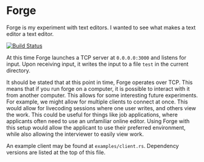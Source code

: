 # Forge
Forge is my experiment with text editors. I wanted to see what makes a text editor a text editor.

[![Build Status](https://travis-ci.org/nokaa/forge.svg?branch=master)](https://travis-ci.org/nokaa/forge)

At this time Forge launches a TCP server at `0.0.0.0:3000` and listens for input. Upon receiving input, it writes the input to a file `test` in the current directory.

It should be stated that at this point in time, Forge operates over TCP. This means that if you run forge on a computer, it is possible to interact with it from another computer. This allows for some interesting future experiments. For example, we might allow for multiple clients to connect at once. This would allow for livecoding sessions where one user writes, and others view the work. This could be useful for things like job applications, where applicants often need to use an unfamiliar online editor. Using Forge with this setup would allow the applicant to use their preferred environment, while also allowing the interviewer to easily view work.

An example client may be found at `examples/client.rs`. Dependency versions are listed at the top of this file.
